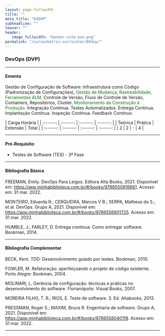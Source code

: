```yaml
---
layout: page-fullwidth
title: ""
meta_title: "65DVP"
subheadline: ""
teaser: ""
header:
   image_fullwidth: "banner-site-eso.png"
permalink: "/curso/matriz-curricular/65dvp/"
---
```


### **DevOps (DVP)**

<hr>

#### **Ementa**

Gestão de Configuração de Software: Infraestrutura como Código (Padronização de Configurações), <class style="color: green">Gestão de Mudança, Rastreabilidade, Ferramentas ALM,</class> Controle de Versão, Fluxo de Controle de Versão, Containers, Repositórios, Cluster. <class style="color: green">Monitoramento da Construção à Produção.</class> Integração Contínua. Testes Automatizados. Entrega Contínua.  Implantação Contínua. Inspeção Contínua. Feedback Contínuo. 

| Carga Horária | 
| :------: | :------: | :------: | :------: |
| Teórica | Prática | Extensão | Total |
| :------: | :------: | :------: | :------: |
| 2 | 2 | - | 4 |

<hr>

#### **Pré-Requisito:**

- Testes de Software (TES) - 3ª Fase

<hr>

#### **Bibliografia Básica** 

FREEMAN, Emily. DevOps Para Leigos. Editora Alta Books, 2021. Disponível em: https://app.minhabiblioteca.com.br/#/books/9788550816661. Acesso em: 31 mar. 2022. 

MONTEIRO, Eduarda R.; CERQUEIRA, Marcos V B.; SERPA, Matheus da S.; et al. DevOps. Grupo A, 2021. Disponível em: https://app.minhabiblioteca.com.br/#/books/9786556901725. Acesso em: 31 mar. 2022. 

HUMBLE, J.; FARLEY, D. Entrega contínua: Como entregar software. Bookman, 2014. 

<hr>

#### **Bibliografia Complementar**

BECK, Kent. TDD: Desenvolvimento guiado por testes. Bookman, 2010. 

FOWLER, M. Refatoração: aperfeiçoando o projeto de código existente. Porto Alegre: Bookman, 2004. 

MOLINARI, L. Gerência de configuração: técnicas e práticas no desenvolvimento do software. Florianópolis: Visual Books, 2007.  

MOREIRA FILHO, T. R.; RIOS, E. Teste de software. 3. Ed. Altabooks, 2013.  

PRESSMAN, Roger S.; MAXIM, Bruce R. Engenharia de software. Grupo A, 2021. Disponível em: https://app.minhabiblioteca.com.br/#/books/9786558040118. Acesso em: 31 mar. 2022. 

<hr>